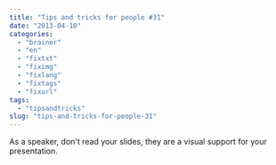 ```yaml
---
title: "Tips and tricks for people #31"
date: "2013-04-10"
categories: 
  - "brainer"
  - "en"
  - "fixtxt"
  - "fiximg"
  - "fixlang"
  - "fixtags"
  - "fixurl"
tags: 
  - "tipsandtricks"
slug: "tips-and-tricks-for-people-31"
---
```


As a speaker, don't read your slides, they are a visual support for your presentation.
